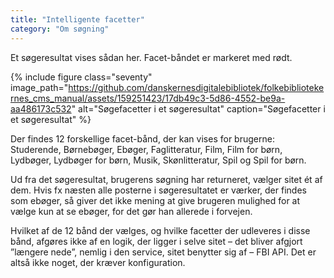 ```yaml
---
title: "Intelligente facetter"
category: "Om søgning"
---
```

Et søgeresultat vises sådan her. Facet-båndet er markeret med rødt.

{% include figure class="seventy" image_path="https://github.com/danskernesdigitalebibliotek/folkebibliotekernes_cms_manual/assets/159251423/17db49c3-5d86-4552-be9a-aa486173c532" alt="Søgefacetter i et søgeresultat" caption="Søgefacetter i et søgeresultat" %}

Der findes 12 forskellige facet-bånd, der kan vises for brugerne: Studerende, Børnebøger, Ebøger, Faglitteratur, Film, Film for børn, Lydbøger, Lydbøger for børn, Musik, Skønlitteratur, Spil og Spil for børn.

Ud fra det søgeresultat, brugerens søgning har returneret, vælger sitet ét af dem. Hvis fx næsten alle posterne i søgeresultatet er værker, der findes som ebøger, så giver det ikke mening at give brugeren mulighed for at vælge kun at se ebøger, for det gør han allerede i forvejen.

Hvilket af de 12 bånd der vælges, og hvilke facetter der udleveres i disse bånd, afgøres ikke af en logik, der ligger i selve sitet – det bliver afgjort ”længere nede”, nemlig i den service, sitet benytter sig af – FBI API. Det er altså ikke noget, der kræver konfiguration.
